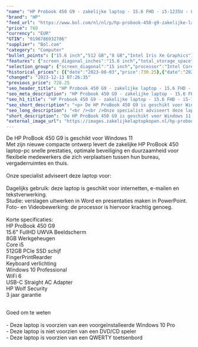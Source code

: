 ```yaml
---
"name": "HP Probook 450 G9 - zakelijke laptop - 15.6 FHD - i5-1235U - 8GB - 512GB - W10P - Keyboard verlichting - 3 jaar garantie"
"brand": "HP"
"feed_url": "https://www.bol.com/nl/nl/p/hp-probook-450-g9-zakelijke-laptop-15-6-fhd-i5-1235u-8gb-512gb-w10p-keyboard-verlichting-3-jaar-garantie/9300000125251076"
"price": 760
"currency": "EUR"
"GTIN": "0196786932786"
"supplier": "Bol.com"
"category": "Computer"
"bullet_points": ["15.6 inch","512 GB","8 GB","Intel Iris Xe Graphics"]
"features": {"screen_diagonal_inches":"15.6 inch","total_storage_space":"512 GB","memory_size":"8 GB","graphics_card":"Intel Iris Xe Graphics"}
"selection_group": {"screen_diagonal":"15 inch","processor":"Intel Core i5","changed_price_past_3_days":true,"product_family":"Probook"}
"historical_prices": [{"date":"2023-08-03","price":730.25},{"date":"2023-12-12","price":728.25},{"date":"2023-12-13","price":760}]
"changed": "2023-12-13 07:26:35"
"previous_price": 728.25
"seo_header_title": "HP Probook 450 G9 - zakelijke laptop - 15.6 FHD - i5-1235U - 8GB - 512GB - W10P - Keyboard verlichting - 3 jaar garantie"
"seo_meta_description": "HP Probook 450 G9 - zakelijke laptop - 15.6 FHD - i5-1235U - 8GB - 512GB - W10P - Keyboard verlichting - 3 jaar garantie"
"seo_h1_title": "HP Probook 450 G9 - zakelijke laptop - 15.6 FHD - i5-1235U - 8GB - 512GB - W10P - Keyboard verlichting - 3 jaar garantie"
"seo_short_description": "<p> De HP ProBook 450 G9 is geschikt voor Windows 11<br />Met zijn nieuwe compacte ontwerp levert de zakelijke HP ProBook 450 laptop-pc snelle prestaties, optimale beveiliging en duurzaamheid voor flexibele medewerkers die zich verplaatsen tussen hun bureau, vergaderruimtes en thuis."
"seo_long_description": "<br /><br />Onze specialist adviseert deze laptop voor:<br /><br />Dagelijks gebruik: deze laptop is geschikt voor internetten, e-mailen en tekstverwerking. <br />Studie: verslagen uitwerken in Word en presentaties maken in PowerPoint. <br />Foto- en Videobewerking: de processor is hiervoor krachtig genoeg. <br /><br />Korte specificaties:<br />HP ProBook 450 G9<br />15. 6\" FullHD UWVA Beeldscherm<br />8GB Werkgeheugen<br />Core i5<br />512GB PCIe SSD schijf<br />FingerPrintRearder<br />Keyboard verlichting<br />Windows 10 Professional<br />WiFi 6<br />USB-C Straight AC Adapter<br />HP Wolf Security<br />3 jaar garantie </p> <p> <br />Goed om te weten<br /><br />- Deze laptop is voorzien van een voorgeïnstalleerde Windows 10 Pro<br />- Deze laptop is niet voorzien van een DVD/CD speler<br />- Deze laptop is voorzien van een QWERTY toetsenbord </p>"
"short_description": "De HP ProBook 450 G9 is geschikt voor Windows 11 Met zijn nieuwe compacte ontwerp levert de zakelijke HP ProBook 450 laptop-pc snelle prestaties, optimale beveiliging en duurzaamheid voor flexibele medewerkers die zich verplaatsen tussen hun bureau, vergaderruimtes en thuis. Onze specialist adviseert deze laptop voor: Dagelijks gebruik: deze laptop is geschikt voor internetten, e-mailen en tekstverwerking. Studie: verslagen uitwerken in Word en presentaties maken in PowerPoint. Foto- en Videobewerking: de processor is hiervoor krachtig genoeg. Korte specificaties: HP ProBook 450 G9 15.6\" FullHD UWVA Beeldscherm 8GB Werkgeheugen Core i5 512GB PCIe SSD schijf FingerPrintRearder Keyboard verlichting Windows 10 Professional WiFi 6 USB-C Straight AC Adapter HP Wolf Security 3 jaar garantie Goed om te weten - Deze laptop is voorzien van een voorgeïnstalleerde Windows 10 Pro - Deze laptop is niet voorzien van een DVD/CD speler - Deze laptop is voorzien van een QWERTY toetsenbord"
"external_image_url": "https://images.zakelijkelaptopkopen.nl/hp-probook-450-g9-zakelijke-laptop-15-6-fhd-i5-1235u-8gb-512gb-w10p-keyboard-verlichting-3-jaar-garantie.webp"
---
```


<p> De HP ProBook 450 G9 is geschikt voor Windows 11<br />Met zijn nieuwe compacte ontwerp levert de zakelijke HP ProBook 450 laptop-pc snelle prestaties, optimale beveiliging en duurzaamheid voor flexibele medewerkers die zich verplaatsen tussen hun bureau, vergaderruimtes en thuis.<br /><br />Onze specialist adviseert deze laptop voor:<br /><br />Dagelijks gebruik: deze laptop is geschikt voor internetten, e-mailen en tekstverwerking.<br />Studie: verslagen uitwerken in Word en presentaties maken in PowerPoint.<br />Foto- en Videobewerking: de processor is hiervoor krachtig genoeg.<br /><br />Korte specificaties:<br />HP ProBook 450 G9<br />15.6" FullHD UWVA Beeldscherm<br />8GB Werkgeheugen<br />Core i5<br />512GB PCIe SSD schijf<br />FingerPrintRearder<br />Keyboard verlichting<br />Windows 10 Professional<br />WiFi 6<br />USB-C Straight AC Adapter<br />HP Wolf Security<br />3 jaar garantie </p> <p> <br />Goed om te weten<br /><br />- Deze laptop is voorzien van een voorgeïnstalleerde Windows 10 Pro<br />- Deze laptop is niet voorzien van een DVD/CD speler<br />- Deze laptop is voorzien van een QWERTY toetsenbord </p>